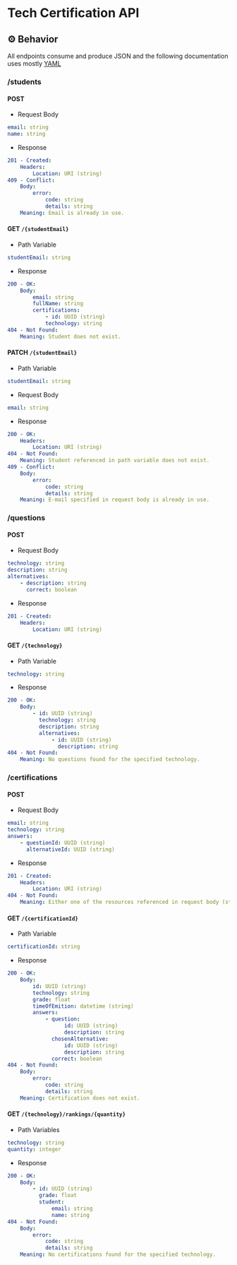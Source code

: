 # Tech Certification API

## ⚙️ Behavior

All endpoints consume and produce JSON and the following documentation uses mostly [YAML](https://en.wikipedia.org/wiki/YAML)

### /students

#### POST

- Request Body

```yaml
email: string
name: string
```

- Response

```yaml
201 - Created:
    Headers:
        Location: URI (string)
409 - Conflict:
    Body:
        error:
            code: string
            details: string
    Meaning: Email is already in use.
```

#### GET `/{studentEmail}`

- Path Variable

```yaml
studentEmail: string
```

- Response

```yaml
200 - OK:
    Body:
        email: string
        fullName: string
        certifications:
            - id: UUID (string)
            technology: string
404 - Not Found:
    Meaning: Student does not exist.
```

#### PATCH `/{studentEmail}`

- Path Variable

```yaml
studentEmail: string
```

- Request Body

```yaml
email: string
```

- Response

```yaml
200 - OK:
    Headers:
        Location: URI (string)
404 - Not Found:
    Meaning: Student referenced in path variable does not exist.
409 - Conflict:
    Body:
        error:
            code: string
            details: string
    Meaning: E-mail specified in request body is already in use.
```

### /questions

#### POST

- Request Body

```yaml
technology: string
description: string
alternatives:
    - description: string
      correct: boolean
```

- Response

```yaml
201 - Created:
    Headers:
        Location: URI (string)
```

#### GET `/{technology}`

- Path Variable

```yaml
technology: string
```

- Response

```yaml
200 - OK:
    Body:
        - id: UUID (string)
          technology: string
          description: string
          alternatives:
              - id: UUID (string)
                description: string
404 - Not Found:
    Meaning: No questions found for the specified technology.
```

### /certifications

#### POST

- Request Body

```yaml
email: string
technology: string
answers:
    - questionId: UUID (string)
      alternativeId: UUID (string)
```

- Response

```yaml
201 - Created:
    Headers:
        Location: URI (string)
404 - Not Found:
    Meaning: Either one of the resources referenced in request body (student, question and alternative) does not exist or technology, question and alternative are conflictant.
```

#### GET `/{certificationId}`

- Path Variable

```yaml
certificationId: string
```

- Response

```yaml
200 - OK:
    Body:
        id: UUID (string)
        technology: string
        grade: float
        timeOfEmition: datetime (string)
        answers:
            - question:
                  id: UUID (string)
                  description: string
              chosenAlternative:
                  id: UUID (string)
                  description: string
              correct: boolean
404 - Not Found:
    Body:
        error:
            code: string
            details: string
    Meaning: Certification does not exist.
```

#### GET `/{technology}/rankings/{quantity}`

- Path Variables

```yaml
technology: string
quantity: integer
```

- Response

```yaml
200 - OK:
    Body:
        - id: UUID (string)
          grade: float
          student:
              email: string
              name: string
404 - Not Found:
    Body:
        error:
            code: string
            details: string
    Meaning: No certifications found for the specified technology.
```
